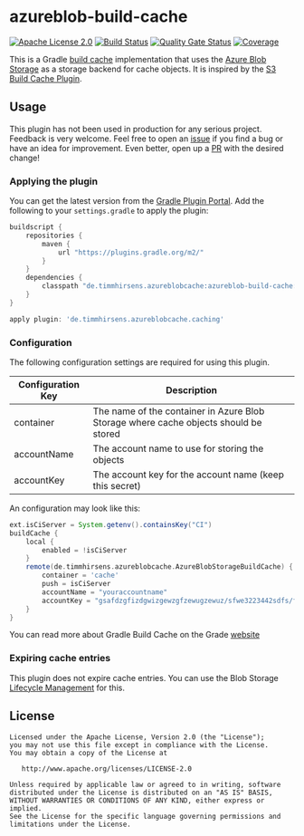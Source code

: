 # azureblob-build-cache

[![Apache License 2.0](https://img.shields.io/badge/License-Apache%20License%202.0-blue.svg)](https://www.apache.org/licenses/LICENSE-2.0.html)
[![Build Status](https://travis-ci.com/fr1zle/azureblob-build-cache.svg?branch=master)](https://travis-ci.com/fr1zle/azureblob-build-cache)
[![Quality Gate Status](https://sonarcloud.io/api/project_badges/measure?project=fr1zle_azureblob-build-cache&metric=alert_status)](https://sonarcloud.io/dashboard?id=fr1zle_azureblob-build-cache)
[![Coverage](https://sonarcloud.io/api/project_badges/measure?project=fr1zle_azureblob-build-cache&metric=coverage)](https://sonarcloud.io/dashboard?id=fr1zle_azureblob-build-cache)

This is a Gradle [build cache](https://docs.gradle.org/current/userguide/build_cache.html) implementation that uses the [Azure Blob Storage](https://azure.microsoft.com/services/storage/blobs/) as a storage backend for 
cache objects. It is inspired by the [S3 Build Cache Plugin](https://github.com/myniva/gradle-s3-build-cache).

## Usage

This plugin has not been used in production for any serious project. Feedback is very welcome. Feel free to open an [issue](https://github.com/fr1zle/azureblob-build-cache/issues/new) if you find a bug or have an idea for
improvement. Even better, open up a [PR](https://github.com/fr1zle/azureblob-build-cache/pulls) with the desired change!

### Applying the plugin

You can get the latest version from the [Gradle Plugin Portal](https://plugins.gradle.org/plugin/de.timmhirsens.azureblobcache.caching). Add the following to your `settings.gradle` to apply the plugin:

```groovy
buildscript {
    repositories {
        maven {
            url "https://plugins.gradle.org/m2/"        
        }
    }
    dependencies {
        classpath "de.timmhirsens.azureblobcache:azureblob-build-cache:0.0.1"
    }
}

apply plugin: 'de.timmhirsens.azureblobcache.caching'
```

### Configuration

The following configuration settings are required for using this plugin.

| Configuration Key | Description |
|-------------------|-------------|
| container | The name of the container in Azure Blob Storage where cache objects should be stored |
| accountName | The account name to use for storing the objects |
| accountKey | The account key for the account name (keep this secret) |

An configuration may look like this:

```groovy
ext.isCiServer = System.getenv().containsKey("CI")
buildCache {
    local {
        enabled = !isCiServer
    }
    remote(de.timmhirsens.azureblobcache.AzureBlobStorageBuildCache) {
        container = 'cache'
        push = isCiServer
        accountName = "youraccountname"
        accountKey = "gsafdzgfizdgwizgewzgfzewugzewuz/sfwe3223442sdfs/fdsojfiodsuzfewfhewuig=="
    }
}
```

You can read more about Gradle Build Cache on the Grade [website](https://docs.gradle.org/current/userguide/build_cache.html#sec:build_cache_configure)

### Expiring cache entries

This plugin does not expire cache entries. You can use the Blob Storage [Lifecycle Management](https://azure.microsoft.com/de-de/blog/azure-blob-storage-lifecycle-management-public-preview/) for this.

## License

```
Licensed under the Apache License, Version 2.0 (the "License");
you may not use this file except in compliance with the License.
You may obtain a copy of the License at

   http://www.apache.org/licenses/LICENSE-2.0

Unless required by applicable law or agreed to in writing, software
distributed under the License is distributed on an "AS IS" BASIS,
WITHOUT WARRANTIES OR CONDITIONS OF ANY KIND, either express or implied.
See the License for the specific language governing permissions and
limitations under the License.
```
